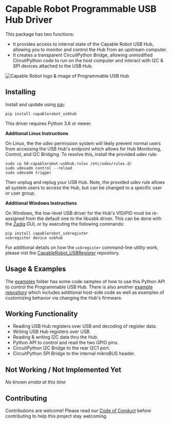 # Capable Robot Programmable USB Hub Driver 

This package has two functions:

- It provides access to internal state of the Capable Robot USB Hub, allowing you to monitor and control the Hub from an upstream computer.
- It creates a transparent CircuitPython Bridge, allowing unmodified CircuitPython code to run on the host computer and interact with I2C & SPI devices attached to the USB Hub.

![Capable Robot logo & image of Programmable USB Hub](https://raw.githubusercontent.com/CapableRobot/CapableRobot_USBHub_Driver/master/images/logo-usbhub-header.jpg "Capable Robot logo & image of Programmable USB Hub")

## Installing

Install and update using [pip](https://pip.pypa.io/en/stable/quickstart/):

	pip install capablerobot_usbhub

This driver requires Python 3.6 or newer.

**Additional Linux Instructions**

On Linux, the the udev permission system will likely prevent normal users from accessing the USB Hub's endpoint which allows for Hub Monitoring, Control, and I2C Bridging.  To resolve this, install the provided udev rule:

```
sudo cp 50-capablerobot-usbhub.rules /etc/udev/rules.d/
sudo udevadm control --reload
sudo udevadm trigger
```

Then unplug and replug your USB Hub.  Note, the provided udev rule allows all system users to access the Hub, but can be changed to a specific user or user group.

**Additional Windows Instructions**

On Windows, the low-level USB driver for the Hub's VID/PID must be re-assigned from the default one to the libusbk driver.  This can be done with the [Zadig](https://zadig.akeo.ie) GUI, or by executing the following commands:

```
pip install capablerobot_usbregister
usbregister device usbhub
```

For additional details on how the `usbregister` command-line utility work, please vist the [CapableRobot_USBRegister](https://github.com/CapableRobot/CapableRobot_USBRegister) repository.

## Usage & Examples

The [examples](https://github.com/CapableRobot/CapableRobot_USBHub_Driver/tree/master/examples) folder has some code samples of how to use this Python API to control the Programmable USB Hub.  There is also another [example repository](https://github.com/CapableRobot/CapableRobot_USBHub_CircuitPython_Examples) which includes additional host-side code as well as examples of customizing behavior via changing the Hub's firmware.

## Working Functionality

- Reading USB Hub registers over USB and decoding of register data.
- Writing USB Hub registers over USB.
- Reading & writing I2C data thru the Hub.
- Python API to control and read the two GPIO pins.
- CircuitPython I2C Bridge to the rear I2C1 port.  
- CircuitPython SPI Bridge to the internal mikroBUS header.

## Not Working / Not Implemented Yet

_No known errata at this time_

## Contributing 

Contributions are welcome! Please read our 
[Code of Conduct](https://github.com/capablerobot/CapableRobot_CircuitPython_USBHub_Bridge/blob/master/CODE_OF_CONDUCT.md)
before contributing to help this project stay welcoming.